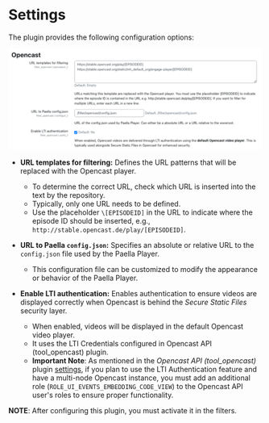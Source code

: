 # Settings

The plugin provides the following configuration options:

![Filter opencast configuration](../img/filter_config.png)


- **URL templates for filtering:** Defines the URL patterns that will be replaced with the Opencast player.

   * To determine the correct URL, check which URL is inserted into the text by the repository.
   * Typically, only one URL needs to be defined.
   * Use the placeholder `\[EPISODEID]` in the URL to indicate where the episode ID should be inserted, e.g., `http://stable.opencast.de/play/[EPISODEID]`.

- **URL to Paella `config.json`:** Specifies an absolute or relative URL to the `config.json` file used by the Paella Player.
   - This configuration file can be customized to modify the appearance or behavior of the Paella Player.

- **Enable LTI authentication:** Enables authentication to ensure videos are displayed correctly when Opencast is behind the *Secure Static Files* security layer.
   - When enabled, videos will be displayed in the default Opencast video player.
   - It uses the LTI Credentials configured in Opencast API (tool_opencast) plugin.
   - **Important Note**: As mentioned in the _Opencast API (tool_opencast)_ plugin [settings](../tool/settings.md), if you plan to use the LTI Authentication feature and have a multi-node Opencast instance, you must add an additional role (`ROLE_UI_EVENTS_EMBEDDING_CODE_VIEW`) to the Opencast API user's roles to ensure proper functionality.

**NOTE**: After configuring this plugin, you must activate it in the filters.
